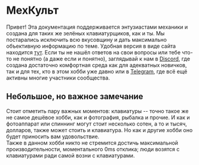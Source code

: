 # МехКульт
Привет!
Эта документация поддерживается энтузиастами механики и создана для таких же зелёных клавиатурщиков, как и ты.
Мы постарались исключить всю вкусовщину и дать максимально объективную информацию по теме.
Удобная версия в виде сайта находится [тут](http://rumech.guide/).
Если ты не нашёл ответов на свои вопросы или тебе что-то не понятно (а даже если и понятно), заглядывай к нам в 
[Discord](http://discord.gg/88KPF2U), где создана достаточно комфортная среда как для адекватных новичков, так и для тех, кто в этом хобби уже давно 
или в 
[Telegram](https://t.me/ru_mechcult), где всё ещё активны многие участники сообщества.  

## Небольшое, но важное замечание
Стоит отметить пару важных моментов: клавиатуры -- точно такое же не самое дешёвое хобби, как и фотография, рыбалка и прочие. И как и фотоаппарат или спиннинг могут стоит несколько сотен, а то и тысяч, долларов, также может стоить и клавиатура. Но как и другие хобби оно будет приносить вам удовольствие.  
Также в данном хобби никто не стремится достичь максимальной производительности, моментального 0ms отклика; люди возятся с клавиатурами ради самой возни с клавиатурами. 